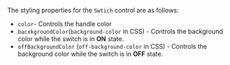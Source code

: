 The styling properties for the `Swtich` control are as follows:
- `color`- Controls the handle color
- `bacxkgroundColor`(`background-color` in CSS) - Controls the background color while the switch is in **ON** state.
 - `offBackgroundColor` (`off-background-color` in CSS) - Controls the background color while the switch is in **OFF** state.
<snippet id='switch-styling-html'/>
<snippet id='switch-style-css'/>